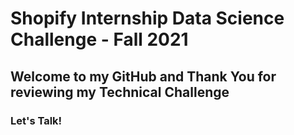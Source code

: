 # Shopify Internship Data Science Challenge - Fall 2021

## Welcome to my GitHub and Thank You for reviewing my Technical Challenge

### Let's Talk! 
